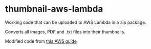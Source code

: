 # thumbnail-aws-lambda
Working code that can be uploaded to AWS Lambda in a zip package.

Converts all images, PDF and .txt files into their thumbnails.

Modified code from [this AWS guide](http://docs.aws.amazon.com/lambda/latest/dg/walkthrough-s3-events-adminuser-create-test-function-create-function.html)
